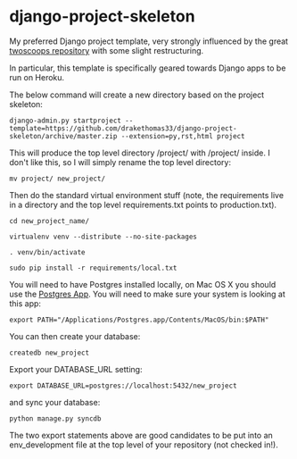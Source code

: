 django-project-skeleton
=======================

My preferred Django project template, very strongly influenced by the great [twoscoops repository](https://github.com/twoscoops/django-twoscoops-project) with some slight restructuring.

In particular, this template is specifically geared towards Django apps to be run on Heroku.

The below command will create a new directory based on the project skeleton:

    django-admin.py startproject --template=https://github.com/drakethomas33/django-project-skeleton/archive/master.zip --extension=py,rst,html project

This will produce the top level directory /project/ with /project/ inside. I don't like this, so I will simply rename the top level directory:

    mv project/ new_project/

Then do the standard virtual environment stuff (note, the requirements live in a directory and the top level requirements.txt points to production.txt).

    cd new_project_name/

    virtualenv venv --distribute --no-site-packages

    . venv/bin/activate

    sudo pip install -r requirements/local.txt

You will need to have Postgres installed locally, on Mac OS X you should use the [Postgres App](http://postgresapp.com/). You will need to make sure your system is looking at this app:

    export PATH="/Applications/Postgres.app/Contents/MacOS/bin:$PATH"

You can then create your database:

    createdb new_project

Export your DATABASE_URL setting:

    export DATABASE_URL=postgres://localhost:5432/new_project

and sync your database:

    python manage.py syncdb

The two export statements above are good candidates to be put into an env_development file at the top level of your repository (not checked in!).
